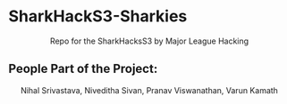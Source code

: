 # SharkHackS3-Sharkies
<p align="center">
Repo for the SharkHacksS3 by Major League Hacking 
</p>

## People Part of the Project:
<p align="center">
Nihal Srivastava, Niveditha Sivan, Pranav Viswanathan, Varun Kamath
</p>
<br>
